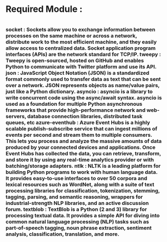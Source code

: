 <h1>Required Module :<h1>

<h3>socket : Sockets allow you to exchange information between processes on the same machine or across a network, distribute work to the most efficient machine, and they easily allow access to centralized data. Socket application program interfaces (APIs) are the network standard for TCP/IP.
tweepy : Tweepy is open-sourced, hosted on GitHub and enables Python to communicate with Twitter platform and use its API.
json : JavaScript Object Notation (JSON) is a standardized format commonly used to transfer data as text that can be sent over a network. JSON represents objects as name/value pairs, just like a Python dictionary.
asyncio : asyncio is a library to write concurrent code using the async/await syntax. asyncio is used as a foundation for multiple Python asynchronous frameworks that provide high-performance network and web-servers, database connection libraries, distributed task queues, etc
azure-eventhub : Azure Event Hubs is a highly scalable publish-subscribe service that can ingest millions of events per second and stream them to multiple consumers. This lets you process and analyze the massive amounts of data produced by your connected devices and applications. Once Event Hubs has collected the data, you can retrieve, transform, and store it by using any real-time analytics provider or with batching/storage adapters.
ntlk : NLTK is a leading platform for building Python programs to work with human language data. It provides easy-to-use interfaces to over 50 corpora and lexical resources such as WordNet, along with a suite of text processing libraries for classification, tokenization, stemming, tagging, parsing, and semantic reasoning, wrappers for industrial-strength NLP libraries, and an active discussion forum.
textblob : TextBlob is a Python (2 and 3) library for processing textual data. It provides a simple API for diving into common natural language processing (NLP) tasks such as part-of-speech tagging, noun phrase extraction, sentiment analysis, classification, translation, and more.<h3>
